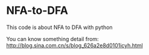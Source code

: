 NFA-to-DFA
==========

This code is about NFA to DFA with python

You can know something detail from: http://blog.sina.com.cn/s/blog_626a2e8d0101icyh.html
